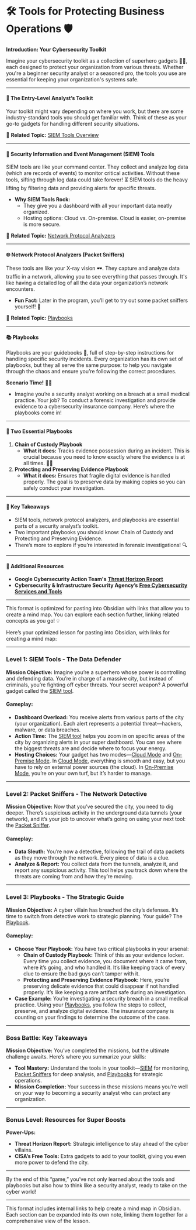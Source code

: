 # 🛠️ Tools for Protecting Business Operations 🛡️

####

**Introduction: Your Cybersecurity Toolkit**

Imagine your cybersecurity toolkit as a collection of superhero gadgets 🦸‍♂️, each designed to protect your organization from various threats. Whether you're a beginner security analyst or a seasoned pro, the tools you use are essential for keeping your organization's systems safe.

***

#### **🧰 The Entry-Level Analyst’s Toolkit**

Your toolkit might vary depending on where you work, but there are some industry-standard tools you should get familiar with. Think of these as your go-to gadgets for handling different security situations.

🔗 **Related Topic:** [SIEM Tools Overview](tools-for-protecting-business-operations.md#siem-tools)

***

#### **🚨 Security Information and Event Management (SIEM) Tools**

SIEM tools are like your command center. They collect and analyze log data (which are records of events) to monitor critical activities. Without these tools, sifting through log data could take forever! ⏳ SIEM tools do the heavy lifting by filtering data and providing alerts for specific threats.

* **Why SIEM Tools Rock:**
  * They give you a dashboard with all your important data neatly organized.
  * Hosting options: Cloud vs. On-premise. Cloud is easier, on-premise is more secure.

🔗 **Related Topic:** [Network Protocol Analyzers](tools-for-protecting-business-operations.md#network-protocol-analyzers)

***

#### **🌐 Network Protocol Analyzers (Packet Sniffers)**

These tools are like your X-ray vision 🕶️. They capture and analyze data traffic in a network, allowing you to see everything that passes through. It's like having a detailed log of all the data your organization’s network encounters.

* **Fun Fact:** Later in the program, you’ll get to try out some packet sniffers yourself! 🎉

🔗 **Related Topic:** [Playbooks](tools-for-protecting-business-operations.md#playbooks)

***

#### **📚 Playbooks**

Playbooks are your guidebooks 📖, full of step-by-step instructions for handling specific security incidents. Every organization has its own set of playbooks, but they all serve the same purpose: to help you navigate through the chaos and ensure you’re following the correct procedures.

**Scenario Time!** 🕵️‍♂️

* Imagine you’re a security analyst working on a breach at a small medical practice. Your job? To conduct a forensic investigation and provide evidence to a cybersecurity insurance company. Here’s where the playbooks come in!

***

#### **🔗 Two Essential Playbooks**

1. **Chain of Custody Playbook**
   * **What it does:** Tracks evidence possession during an incident. This is crucial because you need to know exactly where the evidence is at all times. 🕵️‍♀️
2. **Protecting and Preserving Evidence Playbook**
   * **What it does:** Ensures that fragile digital evidence is handled properly. The goal is to preserve data by making copies so you can safely conduct your investigation.

***

#### **🔑 Key Takeaways**

* SIEM tools, network protocol analyzers, and playbooks are essential parts of a security analyst’s toolkit.
* Two important playbooks you should know: Chain of Custody and Protecting and Preserving Evidence.
* There’s more to explore if you’re interested in forensic investigations! 🔍

***

#### **🔗 Additional Resources**

* **Google Cybersecurity Action Team's** [**Threat Horizon Report**](https://cloud.google.com/security)
* **Cybersecurity & Infrastructure Security Agency’s** [**Free Cybersecurity Services and Tools**](https://www.cisa.gov/free-cybersecurity-services-and-tools)

***

This format is optimized for pasting into Obsidian with links that allow you to create a mind map. You can explore each section further, linking related concepts as you go! 💡

Here’s your optimized lesson for pasting into Obsidian, with links for creating a mind map:

***

### Level 1: SIEM Tools - The Data Defender

**Mission Objective:** Imagine you’re a superhero whose power is controlling and defending data. You’re in charge of a massive city, but instead of criminals, you’re fighting off cyber threats. Your secret weapon? A powerful gadget called the [SIEM tool](tools-for-protecting-business-operations.md#SIEM-Tools).

#### Gameplay:

* **Dashboard Overload:** You receive alerts from various parts of the city (your organization). Each alert represents a potential threat—hackers, malware, or data breaches.
* **Action Time:** The [SIEM tool](tools-for-protecting-business-operations.md#SIEM-Tools) helps you zoom in on specific areas of the city by organizing alerts in your super dashboard. You can see where the biggest threats are and decide where to focus your energy.
* **Hosting Choices:** Your gadget has two modes—[Cloud Mode](tools-for-protecting-business-operations.md#Cloud-Mode) and [On-Premise Mode](tools-for-protecting-business-operations.md#On-Premise-Mode). In [Cloud Mode](tools-for-protecting-business-operations.md#Cloud-Mode), everything is smooth and easy, but you have to rely on external power sources (the cloud). In [On-Premise Mode](tools-for-protecting-business-operations.md#On-Premise-Mode), you’re on your own turf, but it’s harder to manage.

***

### Level 2: Packet Sniffers - The Network Detective

**Mission Objective:** Now that you’ve secured the city, you need to dig deeper. There’s suspicious activity in the underground data tunnels (your network), and it’s your job to uncover what’s going on using your next tool: the [Packet Sniffer](tools-for-protecting-business-operations.md#Packet-Sniffers).

#### Gameplay:

* **Data Sleuth:** You’re now a detective, following the trail of data packets as they move through the network. Every piece of data is a clue.
* **Analyze & Report:** You collect data from the tunnels, analyze it, and report any suspicious activity. This tool helps you track down where the threats are coming from and how they’re moving.

***

### Level 3: Playbooks - The Strategic Guide

**Mission Objective:** A cyber villain has breached the city’s defenses. It’s time to switch from detective work to strategic planning. Your guide? The [Playbook](tools-for-protecting-business-operations.md#Playbooks).

#### Gameplay:

* **Choose Your Playbook:** You have two critical playbooks in your arsenal:
  * **Chain of Custody Playbook:** Think of this as your evidence locker. Every time you collect evidence, you document where it came from, where it’s going, and who handled it. It’s like keeping track of every clue to ensure the bad guys can’t tamper with it.
  * **Protecting and Preserving Evidence Playbook:** Here, you’re preserving delicate evidence that could disappear if not handled properly. It’s like keeping a rare artifact safe during an investigation.
* **Case Example:** You’re investigating a security breach in a small medical practice. Using your [Playbooks](tools-for-protecting-business-operations.md#Playbooks), you follow the steps to collect, preserve, and analyze digital evidence. The insurance company is counting on your findings to determine the outcome of the case.

***

### Boss Battle: Key Takeaways

**Mission Objective:** You’ve completed the missions, but the ultimate challenge awaits. Here’s where you summarize your skills:

* **Tool Mastery:** Understand the tools in your toolkit—[SIEM](tools-for-protecting-business-operations.md#SIEM-Tools) for monitoring, [Packet Sniffers](tools-for-protecting-business-operations.md#Packet-Sniffers) for deep analysis, and [Playbooks](tools-for-protecting-business-operations.md#Playbooks) for strategic operations.
* **Mission Completion:** Your success in these missions means you’re well on your way to becoming a security analyst who can protect any organization.

***

### Bonus Level: Resources for Super Boosts

**Power-Ups:**

* **Threat Horizon Report:** Strategic intelligence to stay ahead of the cyber villains.
* **CISA’s Free Tools:** Extra gadgets to add to your toolkit, giving you even more power to defend the city.

***

By the end of this “game,” you’ve not only learned about the tools and playbooks but also how to think like a security analyst, ready to take on the cyber world!

***

This format includes internal links to help create a mind map in Obsidian. Each section can be expanded into its own note, linking them together for a comprehensive view of the lesson.
